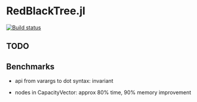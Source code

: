 # RedBlackTree.jl

[![Build status](https://travis-ci.org/jofas/RedBlackTree.jl.svg?master)](https://travis-ci.org/jofas/RedBlackTree.jl)


## TODO


## Benchmarks

* api from varargs to dot syntax: invariant

* nodes in CapacityVector: approx 80% time, 90% memory improvement
